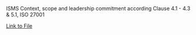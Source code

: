 ISMS Context, scope and leadership commitment according Clause 4.1 - 4.3 & 5.1, ISO 27001

[Link to File](https://docs.google.com/document/d/1qlLw3mKcn_aeplEUhIKSgKozzucx5MTUmwl_rXLZ398/edit?tab=t.0)

